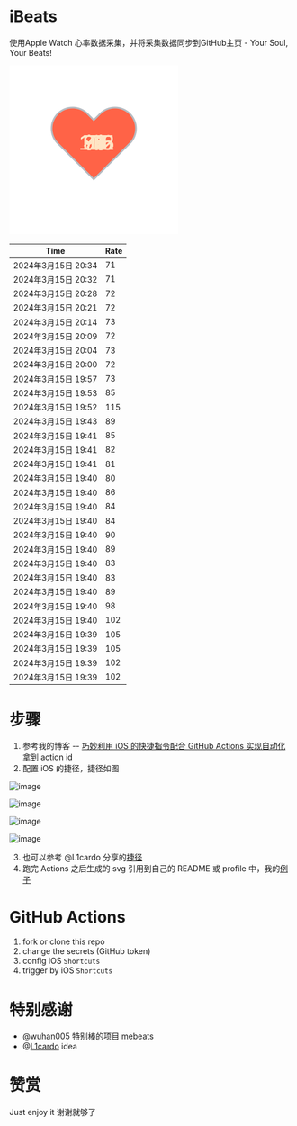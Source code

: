 # iBeats
使用Apple Watch 心率数据采集，并将采集数据同步到GitHub主页 - Your Soul, Your Beats!

![](./files/heart.svg)

<!--START_SECTION:my_heart_rate-->
| Time | Rate | 
 | ---- | ---- | 
| 2024年3月15日 20:34 | 71 |
| 2024年3月15日 20:32 | 71 |
| 2024年3月15日 20:28 | 72 |
| 2024年3月15日 20:21 | 72 |
| 2024年3月15日 20:14 | 73 |
| 2024年3月15日 20:09 | 72 |
| 2024年3月15日 20:04 | 73 |
| 2024年3月15日 20:00 | 72 |
| 2024年3月15日 19:57 | 73 |
| 2024年3月15日 19:53 | 85 |
| 2024年3月15日 19:52 | 115 |
| 2024年3月15日 19:43 | 89 |
| 2024年3月15日 19:41 | 85 |
| 2024年3月15日 19:41 | 82 |
| 2024年3月15日 19:41 | 81 |
| 2024年3月15日 19:40 | 80 |
| 2024年3月15日 19:40 | 86 |
| 2024年3月15日 19:40 | 84 |
| 2024年3月15日 19:40 | 84 |
| 2024年3月15日 19:40 | 90 |
| 2024年3月15日 19:40 | 89 |
| 2024年3月15日 19:40 | 83 |
| 2024年3月15日 19:40 | 83 |
| 2024年3月15日 19:40 | 89 |
| 2024年3月15日 19:40 | 98 |
| 2024年3月15日 19:40 | 102 |
| 2024年3月15日 19:39 | 105 |
| 2024年3月15日 19:39 | 105 |
| 2024年3月15日 19:39 | 102 |
| 2024年3月15日 19:39 | 102 |

<!--END_SECTION:my_heart_rate-->

# 步骤
1. 参考我的博客 -- [巧妙利用 iOS 的快捷指令配合 GitHub Actions 实现自动化](https://github.com/yihong0618/gitblog/issues/198) 拿到 action id
2. 配置 iOS 的捷径，捷径如图

![image](https://user-images.githubusercontent.com/15976103/122154218-0db0b480-ce97-11eb-93bb-5aec07c558dc.png)

![image](https://user-images.githubusercontent.com/15976103/122154236-186b4980-ce97-11eb-8e4b-70551a0391ae.png)

![image](https://user-images.githubusercontent.com/15976103/122154268-2d47dd00-ce97-11eb-902e-3acf292265a9.png)

![image](https://user-images.githubusercontent.com/15976103/122174055-fa144680-ceb4-11eb-9be2-3eb83cd516f7.png)

3. 也可以参考 @L1cardo 分享的[捷径](https://www.icloud.com/shortcuts/6ab6047b459c41ad822ad6b94b1c03d4)
4. 跑完 Actions 之后生成的 svg 引用到自己的 README 或 profile 中，我的[例子](https://github.com/yihong0618) 

# GitHub Actions

1. fork or clone this repo
2. change the secrets (GitHub token)
3. config iOS `Shortcuts` 
4. trigger by iOS `Shortcuts`

# 特别感谢
- @[wuhan005](https://github.com/wuhan005) 特别棒的项目 [mebeats](https://github.com/wuhan005/mebeats)
- @[L1cardo](https://github.com/L1cardo) idea

# 赞赏
Just enjoy it
谢谢就够了

